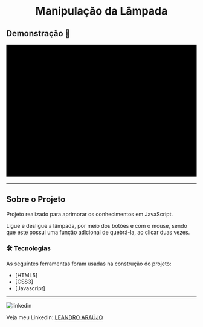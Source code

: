 <h1 style="text-align: center; font-weight: bold;">Manipulação da Lâmpada</h1>

## Demonstração 📸

<div align="center" >
  <img src="_imagens/lampada1.gif" alt="demo-web" height="350">
</div>

---

## Sobre o Projeto

Projeto realizado para aprimorar os conhecimentos em JavaScript.

Ligue e desligue a lâmpada, por meio dos botões e com o mouse, sendo que este possui uma função adicional de quebrá-la, ao clicar duas vezes. 

### 🛠 Tecnologias

As seguintes ferramentas foram usadas na construção do projeto:

- [HTML5]
- [CSS3]
- [Javascript]
---

<img src="https://github.com/leandro-araujo-silva/Proffy-FullStack/raw/master/github/linkedin.png" alt="linkedin" height="50">
<br />

Veja meu Linkedin: [LEANDRO ARAÚJO](http://www.linkedin.com/in/leandro-ara%C3%BAjo-da-silva-1660631b9)